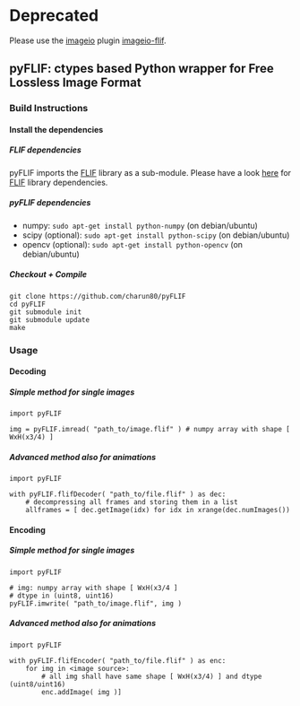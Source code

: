 [_metadata_:redirect]:- "https://codeberg.org/monilophyta/imageio-flif"

# Deprecated

Please use the [imageio](https://imageio.github.io/) plugin [imageio-flif](https://codeberg.org/monilophyta/imageio-flif).

## pyFLIF: ctypes based Python wrapper for Free Lossless Image Format

### Build Instructions

#### Install the dependencies

##### FLIF dependencies

pyFLIF imports the [FLIF](https://github.com/FLIF-hub/FLIF) library as a sub-module. Please have a look [here](https://github.com/FLIF-hub/FLIF#install-the-dependencies) for [FLIF](https://github.com/FLIF-hub/FLIF) library dependencies.

##### pyFLIF dependencies

 - numpy: `sudo apt-get install python-numpy` (on debian/ubuntu)
 - scipy (optional): `sudo apt-get install python-scipy` (on debian/ubuntu)
 - opencv (optional): `sudo apt-get install python-opencv` (on debian/ubuntu)

##### Checkout + Compile

    git clone https://github.com/charun80/pyFLIF
    cd pyFLIF
    git submodule init
    git submodule update
    make

### Usage

#### Decoding

##### Simple method for single images

    import pyFLIF
    
    img = pyFLIF.imread( "path_to/image.flif" ) # numpy array with shape [ WxH(x3/4) ]

##### Advanced method also for animations


    import pyFLIF
    
    with pyFLIF.flifDecoder( "path_to/file.flif" ) as dec:
	    # decompressing all frames and storing them in a list
	    allframes = [ dec.getImage(idx) for idx in xrange(dec.numImages())
#### Encoding

##### Simple method for single images

    import pyFLIF
    
    # img: numpy array with shape [ WxH(x3/4 ]
    # dtype in (uint8, uint16)
    pyFLIF.imwrite( "path_to/image.flif", img ) 

##### Advanced method also for animations

    import pyFLIF
    
    with pyFLIF.flifEncoder( "path_to/file.flif" ) as enc:
	    for img in <image source>:
		    # all img shall have same shape [ WxH(x3/4) ] and dtype (uint8/uint16)
		    enc.addImage( img )]
